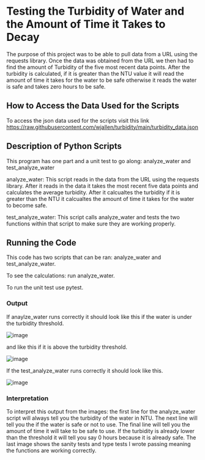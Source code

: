 # Testing the Turbidity of Water and the Amount of Time it Takes to Decay

The purpose of this project was to be able to pull data from a URL using the requests library.
Once the data was obtained from the URL we then had to find the amount of Turbidity of the 
five most recent data points. After the turbidity is calculated, if it is greater than the NTU
value it will read the amount of time it takes for the water to be safe otherwise it reads the
water is safe and takes zero hours to be safe. 

## How to Access the Data Used for the Scripts 

To access the json data used for the scripts visit this link https://raw.githubusercontent.com/wjallen/turbidity/main/turbidity_data.json

## Description of Python Scripts 
This program has one part and a unit test to go along: analyze_water and test_analyze_water

analyze_water: This script reads in the data from the URL using the requests library. After it
reads in the data it takes the most recent five data points and calculates the average turbidity.
After it calcualtes the turbidity if it is greater than the NTU it calcualtes the amount of 
time it takes for the water to become safe. 

test_analyze_water: This script calls analyze_water and tests the two functions within that 
script to make sure they are working properly. 

## Running the Code

This code has two scripts that can be ran: analyze_water and test_analyze_water. 

To see the calculations: run analyze_water.

To run the unit test use pytest. 

### Output 

If anaylze_water runs correctly it should look like this if the water is under the turbidity threshold. 

![image](https://user-images.githubusercontent.com/122917623/218228397-b31aa81b-0235-46af-a8f4-c187ac1bcf09.png)

and like this if it is above the turbidity threshold. 

![image](https://user-images.githubusercontent.com/122917623/218230160-aa79d579-23c1-4b4e-bc31-f8c6ab8f2d79.png)

If the test_analyze_water runs correctly it should look like this. 

![image](https://user-images.githubusercontent.com/122917623/218228636-2cef434d-214c-411f-8d48-be68564a2aff.png)

### Interpretation 
To interpret this output from the images: the first line for the analyze_water script will
always tell you the turbidity of the water in NTU. The next line will tell you the if the water is safe or not to use. The final line will tell you the amount of time 
it will take to be safe to use. If the turbidity is already lower than the threshold it will tell you say 0 hours because it is already safe. The last image shows the
sanity tests and type tests I wrote passing meaning the functions are working correctly. 






